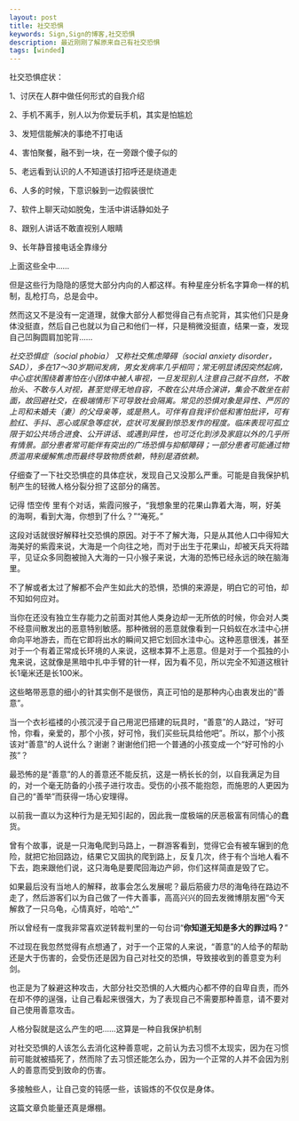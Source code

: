 ```yaml
---
layout: post
title: 社交恐惧
keywords: Sign,Sign的博客,社交恐惧
description: 最近刚刚了解原来自己有社交恐惧
tags: [winded]
---
```

社交恐惧症状：

1、讨厌在人群中做任何形式的自我介绍

2、手机不离手，别人以为你爱玩手机，其实是怕尴尬

3、发短信能解决的事绝不打电话

4、害怕聚餐，融不到一块，在一旁跟个傻子似的

5、老远看到认识的人不知道该打招呼还是绕道走

6、人多的时候，下意识躲到一边假装很忙

7、软件上聊天动如脱兔，生活中讲话静如处子

8、跟别人讲话不敢直视别人眼睛

9、长年静音接电话全靠缘分

上面这些全中……

但是这些行为隐隐的感觉大部分内向的人都这样。有种星座分析名字算命一样的机制，乱枪打鸟，总是会中。

然而这又不是没有一定道理，就像大部分人都觉得自己有点驼背，其实他们只是身体没挺直，然后自己也就以为自己和他们一样，只是稍微没挺直，结果一查，发现自己凹胸圆肩加驼背……

*社交恐惧症（social phobia） 又称社交焦虑障碍（social anxiety disorder，SAD），多在17～30岁期间发病，男女发病率几乎相同；常无明显诱因突然起病，中心症状围绕着害怕在小团体中被人审视，一旦发现别人注意自己就不自然，不敢抬头、不敢与人对视，甚至觉得无地自容，不敢在公共场合演讲，集会不敢坐在前面，故回避社交，在极端情形下可导致社会隔离。常见的恐惧对象是异性、严厉的上司和未婚夫（妻）的父母亲等，或是熟人。可伴有自我评价低和害怕批评，可有脸红、手抖、恶心或尿急等症状，症状可发展到惊恐发作的程度。临床表现可孤立限于如公共场合进食、公开讲话、或遇到异性，也可泛化到涉及家庭以外的几乎所有情景。部分患者常可能伴有突出的广场恐惧与抑郁障碍；一部分患者可能通过物质滥用来缓解焦虑而最终导致物质依赖，特别是酒依赖。*

仔细查了一下社交恐惧症的具体症状，发现自己又没那么严重。可能是自我保护机制产生的轻微人格分裂分担了这部分的痛苦。

记得 悟空传 里有个对话，紫霞问猴子，“我想象里的花果山靠着大海，啊，好美的海啊，看到大海，你想到了什么？”“淹死。”

这段对话就很好解释社交恐惧的原因。对于不了解大海，只是从其他人口中得知大海美好的紫霞来说，大海是一个向往之地，而对于出生于花果山，却被天兵天将踏平，见证众多同胞被抛入大海的一只小猴子来说，大海的恐怖已经永远的映在脑海里。

不了解或者太过了解都不会产生如此大的恐惧，恐惧的来源是，明白它的可怕，却不知如何应对。

当你在还没有独立生存能力之前面对其他人类身边却一无所依的时候，你会对人类不经意间散发出的恶意特别敏感。那种微弱的恶意就像看到一只蚂蚁在水洼中心拼命向平地游去，而在它即将出水的瞬间又把它划回水洼中心。这种恶意很浅，甚至对于一个有着正常成长环境的人来说，这根本算不上恶意。但是对于一个孤独的小鬼来说，这就像是黑暗中扎中手臂的针一样，因为看不见，所以完全不知道这根针长1毫米还是长100米。

这些略带恶意的细小的针其实倒不是很伤，真正可怕的是那种内心由衷发出的“善意”。

当一个衣衫褴褛的小孩沉浸于自己用泥巴搭建的玩具时，“善意”的人路过，“好可怜，你看，亲爱的，那个小孩，好可怜，我们买些玩具给他吧”。所以，那个小孩该对“善意”的人说什么？谢谢？谢谢他们把一个普通的小孩变成一个“好可怜的小孩”？

最恐怖的是“善意”的人的善意还不能反抗，这是一柄长长的剑，以自我满足为目的，对一个毫无防备的小孩子进行攻击。受伤的小孩不能抱怨，而施恩的人更因为自己的“善举”而获得一场心安理得。

以前我一直以为这种行为是无知引起的，因此我一度极端的厌恶极富有同情心的蠢货。

曾有个故事，说是一只海龟爬到马路上，一群游客看到，觉得它会有被车辗到的危险，就把它抬回路边，结果它又固执的爬到路上，反复几次，终于有个当地人看不下去，跑来跟他们说，这只海龟是要爬回海边产卵，你们这样简直是毁了它。

如果最后没有当地人的解释，故事会怎么发展呢？最后筋疲力尽的海龟待在路边不走了，然后游客们以为自己做了一件大善事，高高兴兴的回去发微博朋友圈“今天解救了一只乌龟，心情真好，哈哈^_^”

所以曾经有一度我非常喜欢逆转裁判里的一句台词“**你知道无知是多大的罪过吗？**”

不过现在我忽然觉得有点想通了，对于一个正常的人来说，“善意”的人给予的帮助还是大于伤害的，会受伤还是因为自己对社交的恐惧，导致接收到的善意变为利剑。

也正是为了躲避这种攻击，大部分社交恐惧的人大概内心都不停的自卑自责，而外在却不停的逞强，让自己看起来很强大，为了表现自己不需要那种善意，请不要对自己使用善意攻击。

人格分裂就是这么产生的吧……这算是一种自我保护机制

对社交恐惧的人该怎么去消化这种善意呢，之前认为去习惯不太现实，因为在习惯前可能就被插死了，然而除了去习惯还能怎么办，因为一个正常的人并不会因为别人的善意而受到致命的伤害。

多接触些人，让自己变的钝感一些，该锻炼的不仅仅是身体。

这篇文章负能量还真是爆棚。